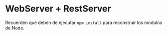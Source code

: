 # WebServer + RestServer

Recuerden que deben de ejecutar ``` npm install ``` para reconstruir los
modulos de Node.